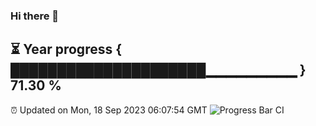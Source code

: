 ### Hi there 👋
⏳ Year progress { █████████████████████▁▁▁▁▁▁▁▁▁ } 71.30 %
---
⏰ Updated on Mon, 18 Sep 2023 06:07:54 GMT
![Progress Bar CI](https://github.com/Moyi321/Moyi321/workflows/Progress%20Bar%20CI/badge.svg)
